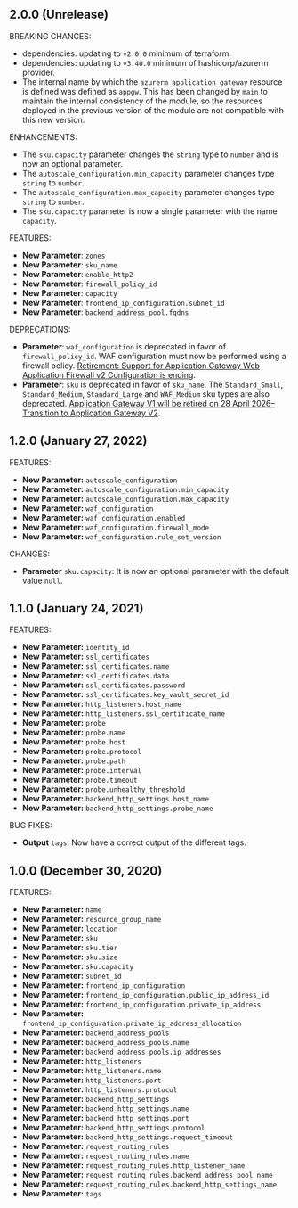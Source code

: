 <!-- markdownlint-disable MD041 -->
## 2.0.0 (Unrelease)

BREAKING CHANGES:

* dependencies: updating to `v2.0.0` minimum of terraform.
* dependencies: updating to `v3.40.0` minimum of hashicorp/azurerm provider.
* The internal name by which the `azurerm_application_gateway` resource is defined was defined as `appgw`. This has been changed by `main` to maintain the internal consistency of the module, so the resources deployed in the previous version of the module are not compatible with this new version.

ENHANCEMENTS:

* The `sku.capacity` parameter changes the `string` type to `number` and is now an optional parameter.
* The `autoscale_configuration.min_capacity` parameter changes type `string` to `number`.
* The `autoscale_configuration.max_capacity` parameter changes type `string` to `number`.
* The `sku.capacity` parameter is now a single parameter with the name `capacity`.

FEATURES:

* **New Parameter**: `zones`
* **New Parameter**: `sku_name`
* **New Parameter**: `enable_http2`
* **New Parameter**: `firewall_policy_id`
* **New Parameter**: `capacity`
* **New Parameter**: `frontend_ip_configuration.subnet_id`
* **New Parameter**: `backend_address_pool.fqdns`

DEPRECATIONS:

[waf-config-deprecate]: https://azure.microsoft.com/en-us/updates/retirement-support-for-application-gateway-web-application-firewall-v2-configuration-is-ending/
[appgw-sku-deprecate]: https://azure.microsoft.com/en-us/updates/application-gateway-v1-will-be-retired-on-28-april-2026-transition-to-application-gateway-v2/

* **Parameter**: `waf_configuration` is deprecated in favor of `firewall_policy_id`. WAF configuration must now be performed using a firewall policy. [Retirement: Support for Application Gateway Web Application Firewall v2 Configuration is ending][waf-config-deprecate].
* **Parameter**: `sku` is deprecated in favor of `sku_name`. The `Standard_Small`, `Standard_Medium`, `Standard_Large` and `WAF_Medium` sku types are also deprecated. [Application Gateway V1 will be retired on 28 April 2026– Transition to Application Gateway V2][appgw-sku-deprecate].

## 1.2.0 (January 27, 2022)

FEATURES:

* **New Parameter:** `autoscale_configuration`
* **New Parameter:** `autoscale_configuration.min_capacity`
* **New Parameter:** `autoscale_configuration.max_capacity`
* **New Parameter:** `waf_configuration`
* **New Parameter:** `waf_configuration.enabled`
* **New Parameter:** `waf_configuration.firewall_mode`
* **New Parameter:** `waf_configuration.rule_set_version`

CHANGES:

* **Parameter** `sku.capacity`: It is now an optional parameter with the default value `null`.

## 1.1.0 (January 24, 2021)

FEATURES:

* **New Parameter:** `identity_id`
* **New Parameter:** `ssl_certificates`
* **New Parameter:** `ssl_certificates.name`
* **New Parameter:** `ssl_certificates.data`
* **New Parameter:** `ssl_certificates.password`
* **New Parameter:** `ssl_certificates.key_vault_secret_id`
* **New Parameter:** `http_listeners.host_name`
* **New Parameter:** `http_listeners.ssl_certificate_name`
* **New Parameter:** `probe`
* **New Parameter:** `probe.name`
* **New Parameter:** `probe.host`
* **New Parameter:** `probe.protocol`
* **New Parameter:** `probe.path`
* **New Parameter:** `probe.interval`
* **New Parameter:** `probe.timeout`
* **New Parameter:** `probe.unhealthy_threshold`
* **New Parameter:** `backend_http_settings.host_name`
* **New Parameter:** `backend_http_settings.probe_name`

BUG FIXES:

* **Output** `tags`: Now have a correct output of the different tags.

## 1.0.0 (December 30, 2020)

FEATURES:

* **New Parameter:** `name`
* **New Parameter:** `resource_group_name`
* **New Parameter:** `location`
* **New Parameter:** `sku`
* **New Parameter:** `sku.tier`
* **New Parameter:** `sku.size`
* **New Parameter:** `sku.capacity`
* **New Parameter:** `subnet_id`
* **New Parameter:** `frontend_ip_configuration`
* **New Parameter:** `frontend_ip_configuration.public_ip_address_id`
* **New Parameter:** `frontend_ip_configuration.private_ip_address`
* **New Parameter:** `frontend_ip_configuration.private_ip_address_allocation`
* **New Parameter:** `backend_address_pools`
* **New Parameter:** `backend_address_pools.name`
* **New Parameter:** `backend_address_pools.ip_addresses`
* **New Parameter:** `http_listeners`
* **New Parameter:** `http_listeners.name`
* **New Parameter:** `http_listeners.port`
* **New Parameter:** `http_listeners.protocol`
* **New Parameter:** `backend_http_settings`
* **New Parameter:** `backend_http_settings.name`
* **New Parameter:** `backend_http_settings.port`
* **New Parameter:** `backend_http_settings.protocol`
* **New Parameter:** `backend_http_settings.request_timeout`
* **New Parameter:** `request_routing_rules`
* **New Parameter:** `request_routing_rules.name`
* **New Parameter:** `request_routing_rules.http_listener_name`
* **New Parameter:** `request_routing_rules.backend_address_pool_name`
* **New Parameter:** `request_routing_rules.backend_http_settings_name`
* **New Parameter:** `tags`

